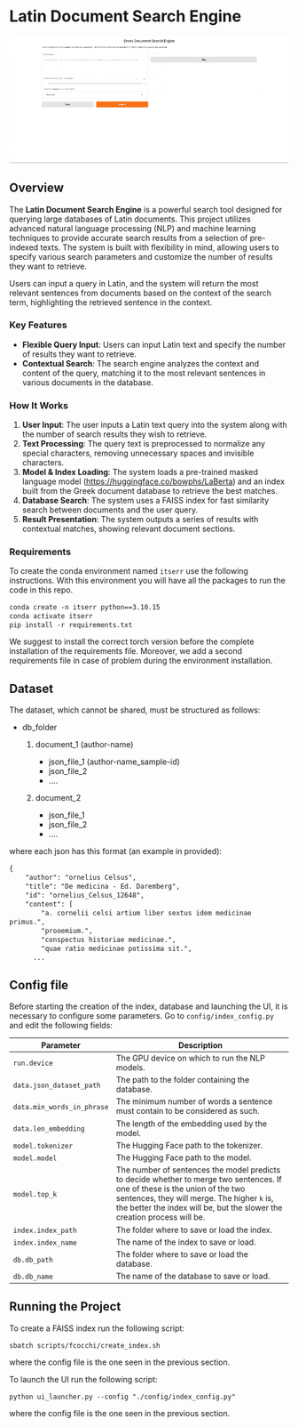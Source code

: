 # Latin Document Search Engine

<p float="center">
  <img src="chrome-capture-2025-1-25.gif" />
</p>

## Overview

The **Latin Document Search Engine** is a powerful search tool designed for querying large databases of Latin documents. This project utilizes advanced natural language processing (NLP) and machine learning techniques to provide accurate search results from a selection of pre-indexed texts. The system is built with flexibility in mind, allowing users to specify various search parameters and customize the number of results they want to retrieve.

Users can input a query in Latin, and the system will return the most relevant sentences from documents based on the context of the search term, highlighting the retrieved sentence in the context. 

### Key Features
- **Flexible Query Input**: Users can input Latin text and specify the number of results they want to retrieve.
- **Contextual Search**: The search engine analyzes the context and content of the query, matching it to the most relevant sentences in various documents in the database.

### How It Works

1. **User Input**: The user inputs a Latin text query into the system along with the number of search results they wish to retrieve.
2. **Text Processing**: The query text is preprocessed to normalize any special characters, removing unnecessary spaces and invisible characters.
3. **Model & Index Loading**: The system loads a pre-trained masked language model (https://huggingface.co/bowphs/LaBerta) and an index built from the Greek document database to retrieve the best matches.
4. **Database Search**: The system uses a FAISS index for fast similarity search between documents and the user query.
5. **Result Presentation**: The system outputs a series of results with contextual matches, showing relevant document sections.

### Requirements

To create the conda environment named ```itserr``` use the following instructions.
With this environment you will have all the packages to run the code in this repo. 
```
conda create -n itserr python==3.10.15
conda activate itserr
pip install -r requirements.txt
```
We suggest to install the correct torch version before the complete installation of the requirements file.
Moreover, we add a second requirements file in case of problem during the environment installation.

## Dataset
The dataset, which cannot be shared, must be structured as follows:
- db_folder
   1. document_1 (author-name)
      - json_file_1 (author-name_sample-id)
      - json_file_2
      - ....

   2. document_2
      - json_file_1
      - json_file_2
      - ....

where each json has this format (an example in provided):
```
{
    "author": "ornelius Celsus",
    "title": "De medicina - Ed. Daremberg",
    "id": "ornelius_Celsus_12648",
    "content": [
        "a. cornelii celsi artium liber sextus idem medicinae primus.",
        "prooemium.",
        "conspectus historiae medicinae.",
        "quae ratio medicinae potissima sit.",
      ...
```
## Config file
Before starting the creation of the index, database and launching the UI, it is necessary to configure some parameters. Go to `config/index_config.py` and edit the following fields:

| **Parameter**                     | **Description**                                                                                                                                 |
|-----------------------------------|-------------------------------------------------------------------------------------------------------------------------------------------------|
| `run.device`                      | The GPU device on which to run the NLP models.                                                                                               |
| `data.json_dataset_path`          | The path to the folder containing the database.                                                                                              |
| `data.min_words_in_phrase`        | The minimum number of words a sentence must contain to be considered as such.                                                               |
| `data.len_embedding`              | The length of the embedding used by the model.                                                                                              |
| `model.tokenizer`                 | The Hugging Face path to the tokenizer.                                                                                                      |
| `model.model`                     | The Hugging Face path to the model.                                                                                                           |
| `model.top_k`                     | The number of sentences the model predicts to decide whether to merge two sentences. If one of these is the union of the two sentences, they will merge. The higher `k` is, the better the index will be, but the slower the creation process will be. |
| `index.index_path`                | The folder where to save or load the index.                                                                                                  |
| `index.index_name`                | The name of the index to save or load.                                                                                                        |
| `db.db_path`                      | The folder where to save or load the database.                                                                                               |
| `db.db_name`                      | The name of the database to save or load.                                                                                                     |



## Running the Project
To create a FAISS index run the following script:
```
sbatch scripts/fcocchi/create_index.sh
```
where the config file is the one seen in the previous section.

To launch the UI run the following script:
```
python ui_launcher.py --config "./config/index_config.py" 
```
where the config file is the one seen in the previous section.

